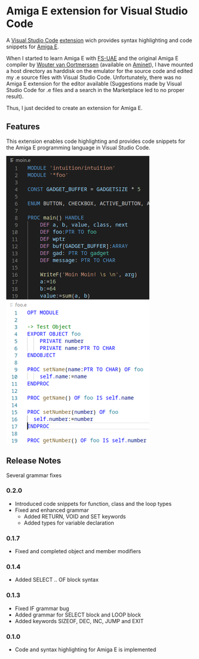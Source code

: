 # Amiga E extension for Visual Studio Code

A [Visual Studio Code](https://code.visualstudio.com/) [extension](https://marketplace.visualstudio.com/VSCode) wich provides syntax highlighting and code snippets for [Amiga E](http://strlen.com/amiga-e/).

When I started to learn Amiga E with [FS-UAE](https://fs-uae.net/) and the original Amiga E compiler by [Wouter van Oortmerssen](http://strlen.com/) (available on [Aminet](http://aminet.net/dev/e)), 
I have mounted a host directory as harddisk on the emulator for the source code and edited my .e source files with Visual Studio Code. Unfortunately, there was no Amiga E extension for the editor available (Suggestions 
made by Visual Studio Code for .e files and a search in the Marketplace led to no proper result).

Thus, I just decided to create an extension for Amiga E.

## Features

This extension enables code highlighting and provides code snippets for the Amiga E programming language in Visual Studio Code.

![syntax](images/code-highlighting_dark.png)
![syntax](images/code-highlighting_light.png)

## Release Notes

Several grammar fixes

### 0.2.0

 - Introduced code snippets for function, class and the loop types
 - Fixed and enhanced grammar
    - Added RETURN, VOID and SET keywords
    - Added types for variable declaration

### 0.1.7

- Fixed and completed object and member modifiers

### 0.1.4

- Added SELECT .. OF block syntax

### 0.1.3

- Fixed IF grammar bug
- Added grammar for SELECT block and LOOP block
- Added keywords SIZEOF, DEC, INC, JUMP and EXIT

### 0.1.0

- Code and syntax highlighting for Amiga E is implemented